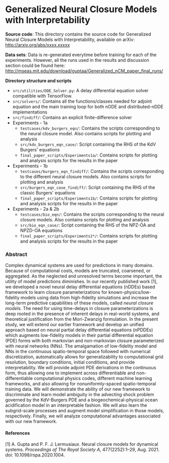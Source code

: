 # Generalized Neural Closure Models with Interpretability

**Source code**: This directory contains the source code for Generalized Neural Closure Models with Interpretability, available on arXiv: http://arxiv.org/abs/xxxx.xxxxx

**Data sets**: Data is re-generated everytime before training for each of the experiments. However, all the runs used in the results and discussion section could be found here: http://mseas.mit.edu/download/guptaa/Generalized_nCM_paper_final_runs/

**Directory structure and scripts**

- `src/utilities/DDE_Solver.py`: A delay differential equation solver compatible with TensorFlow.
- `src/solvers/`: Contains all the functions/classes needed for adjoint equation and the main training loop for both nODE and distributed-nDDE implementations
- `src/findiff/`: Contains an explicit finite-difference solver
- Experiments - 1a 
	- `testcases/kdv_burgers_eqn/`: Contains the scripts corresponding to the neural closure model. Also contains scripts for plotting and analysis
	- `src/kdv_burgers_eqn_case/`: Script containing the RHS of the KdV Burgers' equations
    - `final_paper_scripts/Experiments1a/`: Contains scripts for plotting and analysis scripts for the results in the paper
- Experiments - 1b
	- `testcases/burgers_eqn_findiff/`: Contains the scripts corresponding to the different neural closure models. Also contains scripts for plotting and analysis
	- `src/burgers_eqn_case_findiff/`: Script containing the RHS of the classic Burgers' equations
    - `final_paper_scripts/Experiments1b/`: Contains scripts for plotting and analysis scripts for the results in the paper
- Experiments - 2a & 2b
	- `testcases/bio_eqn/`: Contains the scripts corresponding to the neural closure models. Also contains scripts for plotting and analysis
	- `src/bio_eqn_case/`: Script containing the RHS of the NPZ-OA and NPZD-OA equations
    - `final_paper_scripts/Experiments2*/`: Contains scripts for plotting and analysis scripts for the results in the paper
    

### Abstract

Complex dynamical systems are used for predictions in many domains. Because of computational costs, models are truncated, coarsened, or aggregated. As the neglected and unresolved terms become important, the utility of model predictions diminishes. In our recently published work \[1\], we developed a novel neural delay differential equations (nDDEs) based framework to learn closure parameterizations for known-physics/low-fidelity models using data from high-fidelity simulations and increase the long-term predictive capabilities of these models, called *neural closure models*. The need for using time-delays in closure parameterizations is deep rooted in the presence of inherent delays in real-world systems, and theoretical justification from the Mori-Zwanzig formulation. In the present study, we will extend our earlier framework and develop an unified approach based on neural partial delay differential equations (nPDDEs) which augments low-fidelity models in their partial differential equation (PDE) forms with both markovian and non-markovian closure parameterized with neural networks (NNs). The amalgamation of low-fidelity model and NNs in the continuous spatio-temporal space followed with numerical discretization, automatically allows for generalizability to computational grid resolution, boundary conditions, initial conditions, and provide interpretability. We will provide adjoint PDE derivations in the continuous form, thus allowing one to implement across differentiable and non-differentiable computational physics codes, different machine learning frameworks, and also allowing for nonuniformly-spaced spatio-temporal training data. We will demonstrate the ability of our new framework to discriminate and learn model ambiguity in the advecting shock problem governed by the KdV-Burgers PDE and a biogeochemical-physical ocean acidification model in an interpretable fashion. We will also learn the subgrid-scale processes and augment model simplification in those models, respectively. Finally, we will analyze computational advantages associated with our new framework.

#### References
\[1\] A. Gupta and P. F. J. Lermusiaux. Neural closure models for dynamical systems. *Proceedings of The
Royal Society A*, 477(2252):1–29, Aug. 2021. doi: 10.1098/rspa.2020.1004.

